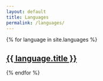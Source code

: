 ```yaml
---
layout: default
title: Languages
permalink: /languages/
---
```


{% for language in site.languages %}
  <h2><a class="post-link" href="{{ language.url | prepend: site.baseurl }}">{{ language.title }}</a></h2>
{% endfor %}
